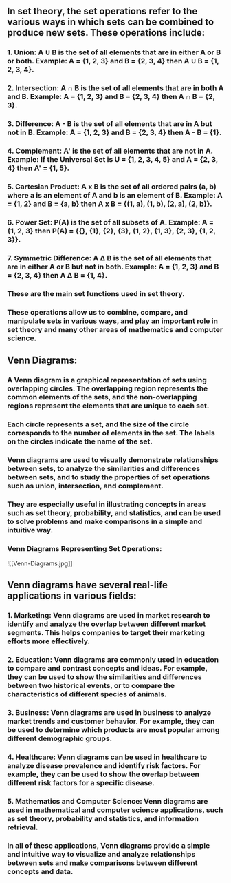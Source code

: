 ## In set theory, the set operations refer to the various ways in which sets can be combined to produce new sets. These operations include:

### 1.  Union: A ∪ B is the set of all elements that are in either A or B or both. Example: A = {1, 2, 3} and B = {2, 3, 4} then A ∪ B = {1, 2, 3, 4}.
    
### 2.  Intersection: A ∩ B is the set of all elements that are in both A and B. Example: A = {1, 2, 3} and B = {2, 3, 4} then A ∩ B = {2, 3}.
    
### 3.  Difference: A - B is the set of all elements that are in A but not in B. Example: A = {1, 2, 3} and B = {2, 3, 4} then A - B = {1}.
    
### 4.  Complement: A' is the set of all elements that are not in A. Example: If the Universal Set is U = {1, 2, 3, 4, 5} and A = {2, 3, 4} then A' = {1, 5}.
    
### 5.  Cartesian Product: A x B is the set of all ordered pairs (a, b) where a is an element of A and b is an element of B. Example: A = {1, 2} and B = {a, b} then A x B = {(1, a), (1, b), (2, a), (2, b)}.
    
### 6.  Power Set: P(A) is the set of all subsets of A. Example: A = {1, 2, 3} then P(A) = {{}, {1}, {2}, {3}, {1, 2}, {1, 3}, {2, 3}, {1, 2, 3}}.
    
### 7.  Symmetric Difference: A Δ B is the set of all elements that are in either A or B but not in both. Example: A = {1, 2, 3} and B = {2, 3, 4} then A Δ B = {1, 4}.
    

### These are the main set functions used in set theory.   

### These operations allow us to combine, compare, and manipulate sets in various ways, and play an important role in set theory and many other areas of mathematics and computer science.

## Venn Diagrams:

### A Venn diagram is a graphical representation of sets using overlapping circles. The overlapping region represents the common elements of the sets, and the non-overlapping regions represent the elements that are unique to each set.

### Each circle represents a set, and the size of the circle corresponds to the number of elements in the set. The labels on the circles indicate the name of the set.

### Venn diagrams are used to visually demonstrate relationships between sets, to analyze the similarities and differences between sets, and to study the properties of set operations such as union, intersection, and complement.

### They are especially useful in illustrating concepts in areas such as set theory, probability, and statistics, and can be used to solve problems and make comparisons in a simple and intuitive way.

### Venn Diagrams Representing Set Operations:

![[Venn-Diagrams.jpg]]

## Venn diagrams have several real-life applications in various fields:

### 1.  Marketing: Venn diagrams are used in market research to identify and analyze the overlap between different market segments. This helps companies to target their marketing efforts more effectively.
    
### 2.  Education: Venn diagrams are commonly used in education to compare and contrast concepts and ideas. For example, they can be used to show the similarities and differences between two historical events, or to compare the characteristics of different species of animals.
    
### 3.  Business: Venn diagrams are used in business to analyze market trends and customer behavior. For example, they can be used to determine which products are most popular among different demographic groups.
    
### 4.  Healthcare: Venn diagrams can be used in healthcare to analyze disease prevalence and identify risk factors. For example, they can be used to show the overlap between different risk factors for a specific disease.
    
### 5.  Mathematics and Computer Science: Venn diagrams are used in mathematical and computer science applications, such as set theory, probability and statistics, and information retrieval.
    

### In all of these applications, Venn diagrams provide a simple and intuitive way to visualize and analyze relationships between sets and make comparisons between different concepts and data.